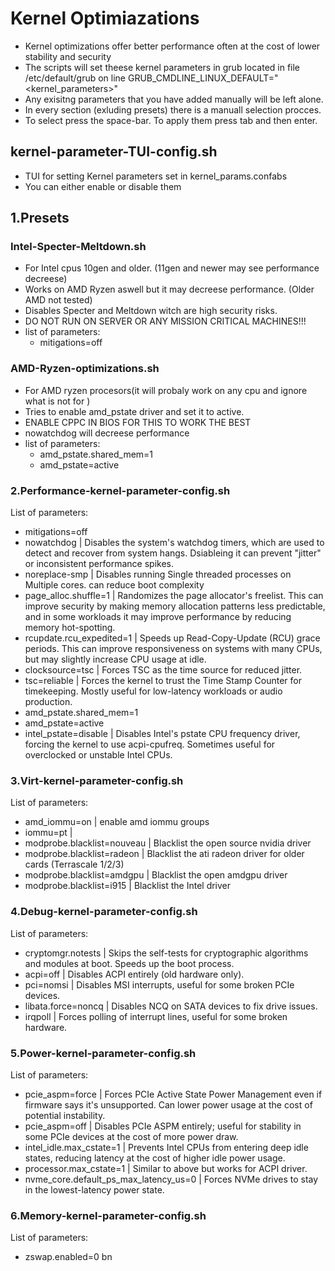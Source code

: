 # Kernel Optimiazations
- Kernel optimizations offer better performance often at the cost of lower stability and security 
- The scripts will set theese kernel parameters in grub located in file /etc/default/grub on line GRUB_CMDLINE_LINUX_DEFAULT=" <kernel_parameters>"
- Any exisitng parameters that you have added manually will be left alone. 
- In every section (exluding presets) there is a manuall selection procces.
- To select press the space-bar. To apply them press tab and then enter. 


## kernel-parameter-TUI-config.sh
- TUI for setting Kernel parameters set in kernel_params.confabs
- You can either enable or disable them

## 1.Presets
### Intel-Specter-Meltdown.sh
- For Intel cpus 10gen and older. (11gen and newer may see performance decreese)
- Works on AMD Ryzen aswell but it may decreese performance. (Older AMD not tested)
- Disables Specter and Meltdown witch are high security risks. 
- DO NOT RUN ON SERVER OR ANY MISSION CRITICAL MACHINES!!!
- list of parameters:
    - mitigations=off

### AMD-Ryzen-optimizations.sh
- For AMD ryzen procesors(it will probaly work on any cpu and ignore what is not for )
- Tries to enable amd_pstate driver and set it to active. 
- ENABLE CPPC IN BIOS FOR THIS TO WORK THE BEST
- nowatchdog will decreese performance
- list of parameters:
    - amd_pstate.shared_mem=1 
    - amd_pstate=active

### 2.Performance-kernel-parameter-config.sh
List of parameters:
- mitigations=off
- nowatchdog | Disables the system's watchdog timers, which are used to detect and recover from system hangs. Dsiableing it  can prevent "jitter" or inconsistent performance spikes.
- noreplace-smp | Disables running Single threaded processes on Multiple cores. can reduce boot complexity
- page_alloc.shuffle=1 | Randomizes the page allocator's freelist. This can improve security by making memory allocation patterns less predictable, and in some workloads it may improve performance by reducing memory hot-spotting.
- rcupdate.rcu_expedited=1 | Speeds up Read-Copy-Update (RCU) grace periods. This can improve responsiveness on systems with many CPUs, but may slightly increase CPU usage at idle.
- clocksource=tsc | Forces TSC as the time source for reduced jitter.
- tsc=reliable | Forces the kernel to trust the Time Stamp Counter for timekeeping. Mostly useful for low-latency workloads or audio production.
- amd_pstate.shared_mem=1 
- amd_pstate=active
- intel_pstate=disable | Disables Intel's pstate CPU frequency driver, forcing the kernel to use acpi-cpufreq. Sometimes useful for overclocked or unstable Intel CPUs.

### 3.Virt-kernel-parameter-config.sh
List of parameters:
- amd_iommu=on | enable amd iommu groups
- iommu=pt | 
- modprobe.blacklist=nouveau | Blacklist the open source nvidia driver
- modprobe.blacklist=radeon | Blacklist the ati radeon driver for older cards (Terrascale 1/2/3)
- modprobe.blacklist=amdgpu | Blacklist the open amdgpu driver
- modprobe.blacklist=i915 | Blacklist the Intel driver

### 4.Debug-kernel-parameter-config.sh
List of parameters:
- cryptomgr.notests | Skips the self-tests for cryptographic algorithms and modules at boot. Speeds up the boot process. 
- acpi=off | Disables ACPI entirely (old hardware only).
- pci=nomsi | Disables MSI interrupts, useful for some broken PCIe devices.
- libata.force=noncq | Disables NCQ on SATA devices to fix drive issues.
- irqpoll | Forces polling of interrupt lines, useful for some broken hardware.

### 5.Power-kernel-parameter-config.sh
List of parameters:
- pcie_aspm=force | Forces PCIe Active State Power Management even if firmware says it's unsupported. Can lower power usage at the cost of potential instability.
- pcie_aspm=off | Disables PCIe ASPM entirely; useful for stability in some PCIe devices at the cost of more power draw.
- intel_idle.max_cstate=1 | Prevents Intel CPUs from entering deep idle states, reducing latency at the cost of higher idle power usage.
- processor.max_cstate=1 | Similar to above but works for ACPI driver.
- nvme_core.default_ps_max_latency_us=0 | Forces NVMe drives to stay in the lowest-latency power state.

### 6.Memory-kernel-parameter-config.sh
List of parameters:
- zswap.enabled=0 bn
